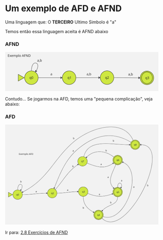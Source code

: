 # Um exemplo de AFD e AFND

Uma linguagem que: O **TERCEIRO** Ultimo Simbolo é "a"

Temos então essa linguagem aceita é AFND abaixo
### AFND

![](images/exemlo-afnd.jpg)

Contudo... Se jogarmos na AFD, temos uma "pequena complicação", veja abaixo:
### AFD

![](images/exemlo-afd.jpg)


Ir para: [2.8 Exercícios de AFND](8-exercicios-afnd.md)